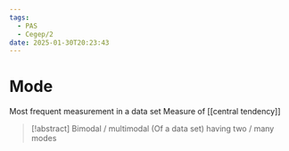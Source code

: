 ```yaml
---
tags:
  - PAS
  - Cegep/2
date: 2025-01-30T20:23:43
---
```


# Mode

Most frequent measurement in a data set
Measure of [[central tendency]]

> [!abstract] Bimodal / multimodal
> (Of a data set) having two / many modes